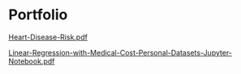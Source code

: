 # Portfolio

[Heart-Disease-Risk.pdf](Predicting-Heart-Disease-Risk-Using-Clinical-Variables.pdf)

[Linear-Regression-with-Medical-Cost-Personal-Datasets-Jupyter-Notebook.pdf](Linear-Regression-with-Medical-Cost-Personal-Datasets.ipynb.pdf)
